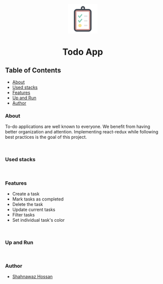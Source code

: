 <div align="center">
  <a href="https://shahnawaz-pabon.github.io/to-do">
    <img alt="Shahnawaz Hossan" src="./public/todo-96.png" />
  </a>
  <h1>Todo App</h1>
</div>

## Table of Contents

- [About](#about)
- [Used stacks](#used-stacks)
- [Features](#features)
- [Up and Run](#up-and-run)
- [Author](#author)

### About

To-do applications are well known to everyone. We benefit from having better organization and attention. Implementing react-redux while following best practices is the goal of this project.

<br>

### Used stacks

<br>

### Features

- Create a task
- Mark tasks as completed
- Delete the task
- Update current tasks
- Filter tasks
- Set individual task's color

<br>

### Up and Run

<br>

### Author

- [Shahnawaz Hossan][author]

[author]: https://shahnawaz-pabon.github.io
